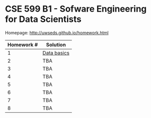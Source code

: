 # CSE 599 B1 - Sofware Engineering for Data Scientists

Homepage: http://uwseds.github.io/homework.html 

Homework #  | Solution
------------- | -------------
1  | [Data basics](https://github.com/gshguru/uwseds/blob/master/Homework1/analysis/Homework1%20-%20Analysis.ipynb)
2  | TBA
3  | TBA
4  | TBA
5  | TBA
6  | TBA
7  | TBA
8  | TBA

